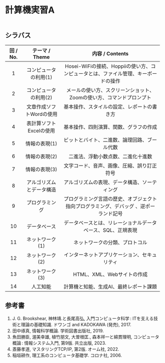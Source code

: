 # 計算機実習A

<!-- This is a small sample book to give you a feel for how book content is
structured.
It shows off a few of the major file types, as well as some sample content.
It does not go in-depth into any particular topic - check out [the Jupyter Book documentation](https://jupyterbook.org) for more information.

Check out the content pages bundled with this sample book to see more. -->

```{tableofcontents}
```

## シラバス

| 回 / No. |      テーマ / Theme      |                                    内容 / Contents                                    |
| :------: | :----------------------: | :-----------------------------------------------------------------------------------: |
|    1     |  コンピュータの利用(1)   |  Hosei-WiFiの接続、Hoppiiの使い方、コンピュータとは、ファイル管理、キーボードの操作   |
|    2     |  コンピュータの利用(2)   |         メールの使い方、スクリーンショット、Zoomの使い方、コマンドプロンプト          |
|    3     | 文章作成ソフトWordの使用 |                      基本操作、スタイルの設定、レポートの書き方                       |
|    4     | 表計算ソフトExcelの使用  |                        基本操作、四則演算、関数、グラフの作成                         |
|    5     |      情報の表現(1)       |                     ビットとバイト、二進数、論理回路、ブール代数                      |
|    6     |      情報の表現(2)       |                          二進法、浮動小数点数、二進化十進数                           |
|    7     |      情報の表現(3)       |                      文字コード、音声、画像、圧縮、誤り訂正符号                       |
|    8     | アルゴリズムとデータ構造 |                     アルゴリズムの表現、データ構造、ソーティング                      |
|    9     |      プログラミング      | プログラミング言語の歴史、オブジェクト指向プログラミング、デバッグ 、逆ポーランド記号 |
|    10    |       データベース       |              データベースとは、リレーショナルデータベース、SQL、正規表現              |
|    11    |     ネットワーク(1)      |                            ネットワークの分類、プロトコル                             |
|    12    |     ネットワーク(2)      |                     インターネットアプリケーション、セキュリティ                      |
|    13    |     ネットワーク(3)      |                              HTML、XML、Webサイトの作成                               |
|    14    |         人工知能         |                        計算機と知能、生成AI、最終レポート課題                         |


## 参考書

1. J. G. Brookshear, 神林靖.と長尾高弘, 入門コンピュータ科学 : ITを支える技術と理論の基礎知識. ドワンゴ and KADOKAWA (発売), 2017.
2. 田中琢真, 情報科学概論. 学術図書出版社, 2019.
3. 魚田勝臣, 渥美幸雄, 植竹朋文, 大曽根匡., 森本祥一と綿貫理明, コンピュータ概論 : 情報システム入門, 第9版. 共立出版, 2023.
4. 斎藤孝道, マスタリングTCP/IP, 第2版. オーム社, 2022.
5. 稲垣耕作, 理工系のコンピュータ基礎学. コロナ社, 2006.
  
